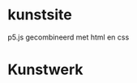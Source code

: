 # kunstsite
p5.js gecombineerd met html en css

<h1> Kunstwerk </h1>
<title> Kunstwerk van Nino </title>
